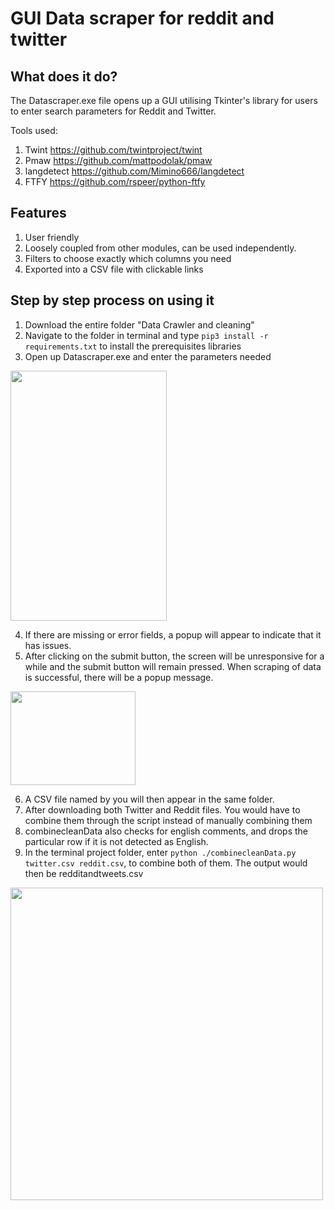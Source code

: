 # GUI Data scraper for reddit and twitter

## What does it do?

The Datascraper.exe file opens up a GUI utilising Tkinter's library for users to enter search parameters for Reddit and Twitter.

Tools used:
1) Twint      https://github.com/twintproject/twint
2) Pmaw       https://github.com/mattpodolak/pmaw
3) langdetect https://github.com/Mimino666/langdetect
4) FTFY       https://github.com/rspeer/python-ftfy

## Features
1) User friendly
2) Loosely coupled from other modules, can be used independently.
3) Filters to choose exactly which columns you need
4) Exported into a CSV file with clickable links


## Step by step process on using it

1) Download the entire folder "Data Crawler and cleaning"
2) Navigate to the folder in terminal and type `pip3 install -r requirements.txt` to install the prerequisites libraries
3) Open up Datascraper.exe and enter the parameters needed
<img src="https://user-images.githubusercontent.com/91510432/138582781-52ececba-274b-4ebc-a45f-37a2c0fc9a37.png" width="250" height="400">

4) If there are missing or error fields, a popup will appear to indicate that it has issues.
5) After clicking on the submit button, the screen will be unresponsive for a while and the submit button will remain pressed. When scraping of data is successful, there will be a popup message.
<img src= "https://user-images.githubusercontent.com/91510432/138583295-57029e12-5226-417a-9098-091162adfe36.png" width="200" height="150">

6) A CSV file named by you will then appear in the same folder. 
7) After downloading both Twitter and Reddit files. You would have to combine them through the script instead of manually combining them
8) combinecleanData also checks for english comments, and drops the particular row if it is not detected as English.
9) In the terminal project folder, enter `python ./combinecleanData.py twitter.csv reddit.csv`, to combine both of them. The output would then be redditandtweets.csv
<img src= "https://user-images.githubusercontent.com/91510432/139183366-4cbfb8ba-938d-4fb8-ad5f-c63b14d8f8a2.png" width= "500">


